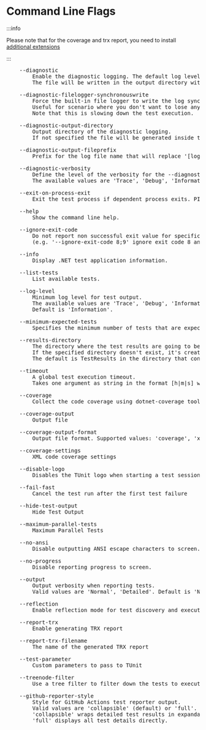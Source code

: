 # Command Line Flags

:::info

Please note that for the coverage and trx report, you need to install [additional extensions](../extensions/extensions.md)

:::

<pre>
    --diagnostic
        Enable the diagnostic logging. The default log level is 'Trace'.
        The file will be written in the output directory with the name log_[MMddHHssfff].diag

    --diagnostic-filelogger-synchronouswrite
        Force the built-in file logger to write the log synchronously.
        Useful for scenario where you don't want to lose any log (i.e. in case of crash).
        Note that this is slowing down the test execution.

    --diagnostic-output-directory
        Output directory of the diagnostic logging.
        If not specified the file will be generated inside the default 'TestResults' directory.

    --diagnostic-output-fileprefix
        Prefix for the log file name that will replace '[log]_.'

    --diagnostic-verbosity
        Define the level of the verbosity for the --diagnostic.
        The available values are 'Trace', 'Debug', 'Information', 'Warning', 'Error', and 'Critical'.

    --exit-on-process-exit
        Exit the test process if dependent process exits. PID must be provided.

    --help
        Show the command line help.

    --ignore-exit-code
        Do not report non successful exit value for specific exit codes
        (e.g. '--ignore-exit-code 8;9' ignore exit code 8 and 9 and will return 0 in these case)

    --info
        Display .NET test application information.

    --list-tests
        List available tests.

    --log-level
        Minimum log level for test output.
        The available values are 'Trace', 'Debug', 'Information', 'Warning', 'Error', 'Critical', and 'None'.
        Default is 'Information'.

    --minimum-expected-tests
        Specifies the minimum number of tests that are expected to run.

    --results-directory
        The directory where the test results are going to be placed.
        If the specified directory doesn't exist, it's created.
        The default is TestResults in the directory that contains the test application.

    --timeout
        A global test execution timeout.
        Takes one argument as string in the format [h|m|s] where 'value' is float.

    --coverage
        Collect the code coverage using dotnet-coverage tool

    --coverage-output
        Output file

    --coverage-output-format
        Output file format. Supported values: 'coverage', 'xml' and 'cobertura'

    --coverage-settings
        XML code coverage settings

    --disable-logo
        Disables the TUnit logo when starting a test session

    --fail-fast
        Cancel the test run after the first test failure

    --hide-test-output
        Hide Test Output

    --maximum-parallel-tests
        Maximum Parallel Tests

    --no-ansi
        Disable outputting ANSI escape characters to screen.

    --no-progress
        Disable reporting progress to screen.

    --output
        Output verbosity when reporting tests.
        Valid values are 'Normal', 'Detailed'. Default is 'Normal'.

    --reflection
        Enable reflection mode for test discovery and execution (defaults to source generation mode)

    --report-trx
        Enable generating TRX report

    --report-trx-filename
        The name of the generated TRX report

    --test-parameter
        Custom parameters to pass to TUnit

    --treenode-filter
        Use a tree filter to filter down the tests to execute

    --github-reporter-style
        Style for GitHub Actions test reporter output.
        Valid values are 'collapsible' (default) or 'full'.
        'collapsible' wraps detailed test results in expandable HTML blocks.
        'full' displays all test details directly.
</pre>

